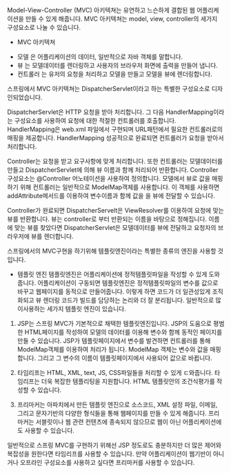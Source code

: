 Model-View-Controller (MVC) 아키텍쳐는 유연하고 느슨하게 결합된 웹 어플리케이션을
만들 수 있게 해줍니다.
MVC 아키텍쳐는 model, view, controller의 세가지 구성요소로 나눌 수 있습니다.

- MVC 아키텍쳐

* 모델 은 어플리케이션의 데이터, 일반적으로 자바 객체를 말합니다.
* 뷰 는 모델데이터를 렌더링하고 사용자의 브라우저 화면에 출력을 만들어 냅니다.
* 컨트롤러 는 유저의 요청을 처리하고 모델을 만들고 모델을 뷰에 렌더링합니다.

스프링에서 MVC 아키텍쳐는 DispatcherServlet이라고 하는 특별한 구성요소로 디자인되었습니다.

DispatcherServlet은 HTTP 요청을 받아 처리합니다.
그 다음 HandlerMapping이라는 구성요소를 사용하여 요청에 대한 적절한 컨트롤러를 호출합니다.
HandlerMapping은 web.xml 파일에서 구현되며 URL패턴에서 필요한 컨트롤러로의 매핑을 제공합니다.
HandlerMapping 성공적으로 완료되면 컨트롤러가 요청을 받아서 처리합니다.

Controller는 요청을 받고 요구사항에 맞게 처리합니다.
또한 컨트롤러는 모델데이터를 만들고 DispatcherServlet에 의해 뷰 이름과 함께 처리되어
반환합니다.
Controller 구성요소는 @Controller 어노테이션을 사용하여 정의합니다.
모델에서 뷰로 값을 매핑하기 위해 컨트롤러는 일반적으로 ModelMap객체를 사용합니다.
이 객체를 사용하면 addAttribute메서드를 이용하여 변수이름과 함께 값을 을 뷰에 전달할 수 있습니다.

Controller가 완료되면 DispatcherServelt은 ViewResolver를 이용하여 요청에 맞는 뷰를 반환합니다.
뷰는 controller로 부터 반환되는 이름을 바탕으로 정해집니다.
이름에 맞는 뷰를 찾았다면 DispatcherServlet은 모델데이터를 뷰에 전달하고 요청자의 브라우저에
뷰를 렌더합니다.

스프링에서의 MVC구현을 하기위해 템플릿엔진이라는 특별한 종류의 엔진을 사용할 것 입니다.

- 템플릿 엔진
템플릿엔진은 어플리케이션에 정적템플릿파일을 작성할 수 있게 도와줍니다.
어플리케이션이 구동되면 템플릿엔진은 정적템플릿파일의 변수를 값으로 바꾸고
웹페이지를 동적으로 만들어줍니다.
이렇게 하면 코드가 더 일관성있게 조직화되고 
뷰 렌더링 코드가 빌드를 담당하는 논리와 더 잘 분리됩니다.
일반적으로 많이사용하는 세가지 템플릿 엔진이 있습니다.

1. JSP는 스프링 MVC가 기본적으로 채택한 템플릿엔진입니다.
JSP의 도움으로 평범한 HTML페이지를 작성하여 모델의 데이터를 이용해 
변수와 함께 동적인 페이지를 만들 수 있습니다.
JSP가 템플릿페이지에서 변수를 발견하면 컨트롤러를 통해 ModelMap객체를 이용하여 처리가 됩니다.
ModelMap 객체는 변수와 값을 매핑합니다.
그리고 그 변수의 이름이 템플릿페이지에서 사용되어 값으로 바뀝니다.

2. 타임리프는 HTML, XML, text, JS, CSS파일들을 처리할 수 있게 ㄷ와줍니다.
타임리프는 더욱 복잡한 템플리팅을 지원합니다.
HTML 템플릿안의 조건식평가를 작성할 수 있습니다.

3. 프리마커는 아파치에서 만든 템플릿 엔진으로 소스코드, XML 설정 파일, 이메일, 그리고 문자기반의 다양한 형식들을 통해
웹페이지를 만들 수 있게 해줍니다.
프리마커는 서블릿이나 웹 관련 컨텐츠에 종속되지 않으므로 웹이 아닌 어플리케이션에도 사용할 수 있습니다.

일반적으로 스프링 MVC를 구현하기 위해선 JSP 정도로도 충분하지만
더 많은 제어와 복잡성을 원한다면 타임리프를 사용할 수 있습니다.
만약 어플리케이션이 웹기반이 아니거나 오프라인 구성요소를 사용하고 싶다면 프리마커를 사용할 수 있습니다.




